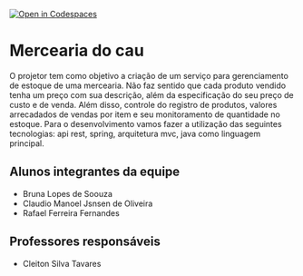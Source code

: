 [![Open in Codespaces](https://classroom.github.com/assets/launch-codespace-f4981d0f882b2a3f0472912d15f9806d57e124e0fc890972558857b51b24a6f9.svg)](https://classroom.github.com/open-in-codespaces?assignment_repo_id=10064450)
# Mercearia do cau
O projetor tem como objetivo a criação de um serviço para gerenciamento de estoque de uma mercearia. 
Não faz sentido que cada produto vendido tenha um preço com sua descrição, além da especificação do seu 
preço de custo e de venda. Além disso, controle do registro de produtos, valores arrecadados de vendas por 
item e seu monitoramento de quantidade no estoque. 
Para o desenvolvimento vamos fazer a utilização das seguintes tecnologias: api rest, spring, arquitetura mvc, java como linguagem principal.

## Alunos integrantes da equipe

* Bruna Lopes de Soouza
* Claudio Manoel Jsnsen de Oliveira
* Rafael Ferreira Fernandes

## Professores responsáveis

* Cleiton Silva Tavares


